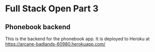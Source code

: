 # Full Stack Open Part 3
## Phonebook backend

This is the backend for the phonebook app.
It is deployed to Heroku at https://arcane-badlands-60980.herokuapp.com/
